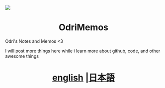 ![](https://media.giphy.com/media/dz1b117ztVkHBG6b6p/giphy.gif)

<h1 align="center"> OdriMemos </h1>
Odri's Notes and Memos &lt;3

I will post more things here while i learn more about github, code, and other awesome things

<h1 align="center"> <a href="#english">english</a> |<a href="#japanese">日本語</a></h1>
